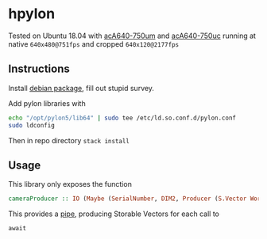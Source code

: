 # hpylon

Tested on Ubuntu 18.04 with [acA640-750um](https://www.baslerweb.com/en/products/cameras/area-scan-cameras/ace/aca640-750um/) and [acA640-750uc](https://www.baslerweb.com/en/products/cameras/area-scan-cameras/ace/aca640-750uc/) running at native ```640x480@751fps``` and cropped ```640x120@2177fps```

## Instructions

Install [debian package](https://www.baslerweb.com/en/sales-support/downloads/software-downloads/pylon-5-1-0-linux-x86-64-bit-debian/), fill out stupid survey.

Add pylon libraries with 
```bash
echo "/opt/pylon5/lib64" | sudo tee /etc/ld.so.conf.d/pylon.conf
sudo ldconfig
```
Then in repo directory
```stack install```

## Usage

This library only exposes the function 
```haskell 
cameraProducer :: IO (Maybe (SerialNumber, DIM2, Producer (S.Vector Word8) IO ()))
```
This provides a [pipe](https://hackage.haskell.org/package/pipes), producing Storable Vectors for each call to 
```haskell 
await
```
